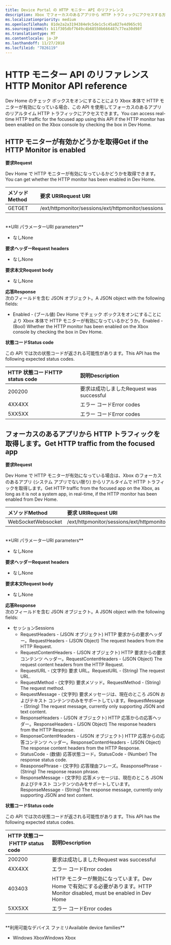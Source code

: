 ```yaml
---
title: Device Portal の HTTP モニター API のリファレンス
description: Xbox でフォーカスのあるアプリから HTTP トラフィックにアクセスする方法について説明します。
ms.localizationpriority: medium
ms.openlocfilehash: 81de2a2a3194384e9c5de1c5c45a827e4d965c91
ms.sourcegitcommit: b11f305dbf7649c4b68550b666487c77ea30d98f
ms.translationtype: MT
ms.contentlocale: ja-JP
ms.lasthandoff: 11/27/2018
ms.locfileid: "7826119"
---
```

# <a name="http-monitor-api-reference"></a><span data-ttu-id="6e553-103">HTTP モニター API のリファレンス</span><span class="sxs-lookup"><span data-stu-id="6e553-103">HTTP Monitor API reference</span></span>   
<span data-ttu-id="6e553-104">Dev Home のチェック ボックスをオンにすることにより Xbox 本体で HTTP モニターが有効になっている場合、この API を使用してフォーカスのあるアプリのリアルタイム HTTP トラフィックにアクセスできます。</span><span class="sxs-lookup"><span data-stu-id="6e553-104">You can access real-time HTTP traffic for the focused app using this API if the HTTP monitor has been enabled on the Xbox console by checking the box in Dev Home.</span></span>

## <a name="get-if-the-http-monitor-is-enabled"></a><span data-ttu-id="6e553-105">HTTP モニターが有効かどうかを取得</span><span class="sxs-lookup"><span data-stu-id="6e553-105">Get if the HTTP Monitor is enabled</span></span>

**<span data-ttu-id="6e553-106">要求</span><span class="sxs-lookup"><span data-stu-id="6e553-106">Request</span></span>**

<span data-ttu-id="6e553-107">Dev Home で HTTP モニターが有効になっているかどうかを取得できます。</span><span class="sxs-lookup"><span data-stu-id="6e553-107">You can get whether the HTTP monitor has been enabled in Dev Home.</span></span>

<span data-ttu-id="6e553-108">メソッド</span><span class="sxs-lookup"><span data-stu-id="6e553-108">Method</span></span>      | <span data-ttu-id="6e553-109">要求 URI</span><span class="sxs-lookup"><span data-stu-id="6e553-109">Request URI</span></span>
:------     | :-----
<span data-ttu-id="6e553-110">GET</span><span class="sxs-lookup"><span data-stu-id="6e553-110">GET</span></span> | <span data-ttu-id="6e553-111">/ext/httpmonitor/sessions</span><span class="sxs-lookup"><span data-stu-id="6e553-111">/ext/httpmonitor/sessions</span></span>
<br />
**<span data-ttu-id="6e553-112">URI パラメーター</span><span class="sxs-lookup"><span data-stu-id="6e553-112">URI parameters</span></span>**

- <span data-ttu-id="6e553-113">なし</span><span class="sxs-lookup"><span data-stu-id="6e553-113">None</span></span>

**<span data-ttu-id="6e553-114">要求ヘッダー</span><span class="sxs-lookup"><span data-stu-id="6e553-114">Request headers</span></span>**

- <span data-ttu-id="6e553-115">なし</span><span class="sxs-lookup"><span data-stu-id="6e553-115">None</span></span>

**<span data-ttu-id="6e553-116">要求本文</span><span class="sxs-lookup"><span data-stu-id="6e553-116">Request body</span></span>**

- <span data-ttu-id="6e553-117">なし</span><span class="sxs-lookup"><span data-stu-id="6e553-117">None</span></span>

**<span data-ttu-id="6e553-118">応答</span><span class="sxs-lookup"><span data-stu-id="6e553-118">Response</span></span>**   
<span data-ttu-id="6e553-119">次のフィールドを含む JSON オブジェクト。</span><span class="sxs-lookup"><span data-stu-id="6e553-119">A JSON object with the following fields:</span></span>

* <span data-ttu-id="6e553-120">Enabled - (ブール値) Dev Home でチェック ボックスをオンにすることにより Xbox 本体で HTTP モニターが有効になっているかどうか。</span><span class="sxs-lookup"><span data-stu-id="6e553-120">Enabled - (Bool) Whether the HTTP monitor has been enabled on the Xbox console by checking the box in Dev Home.</span></span>

**<span data-ttu-id="6e553-121">状態コード</span><span class="sxs-lookup"><span data-stu-id="6e553-121">Status code</span></span>**

<span data-ttu-id="6e553-122">この API では次の状態コードが返される可能性があります。</span><span class="sxs-lookup"><span data-stu-id="6e553-122">This API has the following expected status codes.</span></span>

<span data-ttu-id="6e553-123">HTTP 状態コード</span><span class="sxs-lookup"><span data-stu-id="6e553-123">HTTP status code</span></span>      | <span data-ttu-id="6e553-124">説明</span><span class="sxs-lookup"><span data-stu-id="6e553-124">Description</span></span>
:------     | :-----
<span data-ttu-id="6e553-125">200</span><span class="sxs-lookup"><span data-stu-id="6e553-125">200</span></span> | <span data-ttu-id="6e553-126">要求は成功しました</span><span class="sxs-lookup"><span data-stu-id="6e553-126">Request was successful</span></span>
<span data-ttu-id="6e553-127">4XX</span><span class="sxs-lookup"><span data-stu-id="6e553-127">4XX</span></span> | <span data-ttu-id="6e553-128">エラー コード</span><span class="sxs-lookup"><span data-stu-id="6e553-128">Error codes</span></span>
<span data-ttu-id="6e553-129">5XX</span><span class="sxs-lookup"><span data-stu-id="6e553-129">5XX</span></span> | <span data-ttu-id="6e553-130">エラー コード</span><span class="sxs-lookup"><span data-stu-id="6e553-130">Error codes</span></span>

## <a name="get-http-traffic-from-the-focused-app"></a><span data-ttu-id="6e553-131">フォーカスのあるアプリから HTTP トラフィックを取得します。</span><span class="sxs-lookup"><span data-stu-id="6e553-131">Get HTTP traffic from the focused app</span></span>
**<span data-ttu-id="6e553-132">要求</span><span class="sxs-lookup"><span data-stu-id="6e553-132">Request</span></span>**

<span data-ttu-id="6e553-133">Dev Home で HTTP モニターが有効になっている場合は、Xbox のフォーカスのあるアプリ (システム アプリでない限り) からリアルタイムで HTTP トラフィックを取得します。</span><span class="sxs-lookup"><span data-stu-id="6e553-133">Get HTTP traffic from the focused app on the Xbox, as long as it is not a system app, in real-time, if the HTTP monitor has been enabled from Dev Home.</span></span>

<span data-ttu-id="6e553-134">メソッド</span><span class="sxs-lookup"><span data-stu-id="6e553-134">Method</span></span>      | <span data-ttu-id="6e553-135">要求 URI</span><span class="sxs-lookup"><span data-stu-id="6e553-135">Request URI</span></span>
:------     | :-----
<span data-ttu-id="6e553-136">WebSocket</span><span class="sxs-lookup"><span data-stu-id="6e553-136">Websocket</span></span> | <span data-ttu-id="6e553-137">/ext/httpmonitor/sessions</span><span class="sxs-lookup"><span data-stu-id="6e553-137">/ext/httpmonitor/sessions</span></span>
<br />
**<span data-ttu-id="6e553-138">URI パラメーター</span><span class="sxs-lookup"><span data-stu-id="6e553-138">URI parameters</span></span>**

- <span data-ttu-id="6e553-139">なし</span><span class="sxs-lookup"><span data-stu-id="6e553-139">None</span></span>

**<span data-ttu-id="6e553-140">要求ヘッダー</span><span class="sxs-lookup"><span data-stu-id="6e553-140">Request headers</span></span>**

- <span data-ttu-id="6e553-141">なし</span><span class="sxs-lookup"><span data-stu-id="6e553-141">None</span></span>

**<span data-ttu-id="6e553-142">要求本文</span><span class="sxs-lookup"><span data-stu-id="6e553-142">Request body</span></span>**

- <span data-ttu-id="6e553-143">なし</span><span class="sxs-lookup"><span data-stu-id="6e553-143">None</span></span>

**<span data-ttu-id="6e553-144">応答</span><span class="sxs-lookup"><span data-stu-id="6e553-144">Response</span></span>**   
<span data-ttu-id="6e553-145">次のフィールドを含む JSON オブジェクト。</span><span class="sxs-lookup"><span data-stu-id="6e553-145">A JSON object with the following fields:</span></span>

* <span data-ttu-id="6e553-146">セッション</span><span class="sxs-lookup"><span data-stu-id="6e553-146">Sessions</span></span>
    * <span data-ttu-id="6e553-147">RequestHeaders - (JSON オブジェクト) HTTP 要求からの要求ヘッダー。</span><span class="sxs-lookup"><span data-stu-id="6e553-147">RequestHeaders - (JSON Object) The request headers from the HTTP Request.</span></span>
    * <span data-ttu-id="6e553-148">RequestContentHeaders - (JSON オブジェクト) HTTP 要求からの要求コンテンツ ヘッダー。</span><span class="sxs-lookup"><span data-stu-id="6e553-148">RequestContentHeaders - (JSON Object) The request content headers from the HTTP Request.</span></span>
    * <span data-ttu-id="6e553-149">RequestURL - (文字列) 要求 URL。</span><span class="sxs-lookup"><span data-stu-id="6e553-149">RequestURL - (String) The request URL.</span></span>
    * <span data-ttu-id="6e553-150">RequestMethod - (文字列) 要求メソッド。</span><span class="sxs-lookup"><span data-stu-id="6e553-150">RequestMethod - (String) The request method.</span></span>
    * <span data-ttu-id="6e553-151">RequestMessage - (文字列) 要求メッセージは、現在のところ JSON およびテキスト コンテンツのみをサポートしています。</span><span class="sxs-lookup"><span data-stu-id="6e553-151">RequestMessage - (String) The request message, currently only supporting JSON and text content.</span></span>
    * <span data-ttu-id="6e553-152">ResponseHeaders - (JSON オブジェクト) HTTP 応答からの応答ヘッダー。</span><span class="sxs-lookup"><span data-stu-id="6e553-152">ResponseHeaders - (JSON Object) The response headers from the HTTP Response.</span></span>
    * <span data-ttu-id="6e553-153">ResponseContentHeaders - (JSON オブジェクト) HTTP 応答からの応答コンテンツ ヘッダー。</span><span class="sxs-lookup"><span data-stu-id="6e553-153">ResponseContentHeaders - (JSON Object) The response content headers from the HTTP Response.</span></span>
    * <span data-ttu-id="6e553-154">StatusCode - (数値) 応答状態コード。</span><span class="sxs-lookup"><span data-stu-id="6e553-154">StatusCode - (Number) The response status code.</span></span>
    * <span data-ttu-id="6e553-155">ReasponsePhrase - (文字列) 応答理由フレーズ。</span><span class="sxs-lookup"><span data-stu-id="6e553-155">ReasponsePhrase - (String) The response reason phrase.</span></span>
    * <span data-ttu-id="6e553-156">ResponseMessage - (文字列) 応答メッセージは、現在のところ JSON およびテキスト コンテンツのみをサポートしています。</span><span class="sxs-lookup"><span data-stu-id="6e553-156">ResponseMessage - (String) The response message, currently only supporting JSON and text content.</span></span>

**<span data-ttu-id="6e553-157">状態コード</span><span class="sxs-lookup"><span data-stu-id="6e553-157">Status code</span></span>**

<span data-ttu-id="6e553-158">この API では次の状態コードが返される可能性があります。</span><span class="sxs-lookup"><span data-stu-id="6e553-158">This API has the following expected status codes.</span></span>

<span data-ttu-id="6e553-159">HTTP 状態コード</span><span class="sxs-lookup"><span data-stu-id="6e553-159">HTTP status code</span></span>      | <span data-ttu-id="6e553-160">説明</span><span class="sxs-lookup"><span data-stu-id="6e553-160">Description</span></span>
:------     | :-----
<span data-ttu-id="6e553-161">200</span><span class="sxs-lookup"><span data-stu-id="6e553-161">200</span></span> | <span data-ttu-id="6e553-162">要求は成功しました</span><span class="sxs-lookup"><span data-stu-id="6e553-162">Request was successful</span></span>
<span data-ttu-id="6e553-163">4XX</span><span class="sxs-lookup"><span data-stu-id="6e553-163">4XX</span></span> | <span data-ttu-id="6e553-164">エラー コード</span><span class="sxs-lookup"><span data-stu-id="6e553-164">Error codes</span></span>
<span data-ttu-id="6e553-165">403</span><span class="sxs-lookup"><span data-stu-id="6e553-165">403</span></span> | <span data-ttu-id="6e553-166">HTTP モニターが無効になっています。Dev Home で有効にする必要があります。</span><span class="sxs-lookup"><span data-stu-id="6e553-166">HTTP Monitor disabled, must be enabled in Dev Home</span></span>
<span data-ttu-id="6e553-167">5XX</span><span class="sxs-lookup"><span data-stu-id="6e553-167">5XX</span></span> | <span data-ttu-id="6e553-168">エラー コード</span><span class="sxs-lookup"><span data-stu-id="6e553-168">Error codes</span></span>

<br />
**<span data-ttu-id="6e553-169">利用可能なデバイス ファミリ</span><span class="sxs-lookup"><span data-stu-id="6e553-169">Available device families</span></span>**

* <span data-ttu-id="6e553-170">Windows Xbox</span><span class="sxs-lookup"><span data-stu-id="6e553-170">Windows Xbox</span></span>